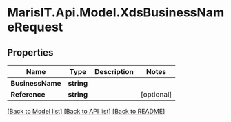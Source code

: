 
# MarisIT.Api.Model.XdsBusinessNameRequest

## Properties

Name | Type | Description | Notes
------------ | ------------- | ------------- | -------------
**BusinessName** | **string** |  | 
**Reference** | **string** |  | [optional] 

[[Back to Model list]](../README.md#documentation-for-models)
[[Back to API list]](../README.md#documentation-for-api-endpoints)
[[Back to README]](../README.md)

